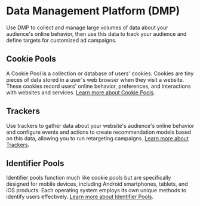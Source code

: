 # Data Management Platform (DMP)

Use DMP to collect and manage large volumes of data about your audience's online behavior, then use this data to track your audience and define targets for customized ad campaigns.

## Cookie Pools

A Cookie Pool is a collection or database of users' cookies. Cookies are tiny pieces of data stored in a user's web browser when they visit a website. These cookies record users' online behavior, preferences, and interactions with websites and services. [Learn more about Cookie Pools](cookie-pools.md).

## Trackers

Use trackers to gather data about your website's audience's online behavior and configure events and actions to create recommendation models based on this data, allowing you to run retargeting campaigns. [Learn more about Trackers](trackers.md).

## Identifier Pools

Identifier pools function much like cookie pools but are specifically designed for mobile devices, including Android smartphones, tablets, and iOS products. Each operating system employs its own unique methods to identify users effectively. [Learn more about Identifier Pools](identifier-pools.md).
